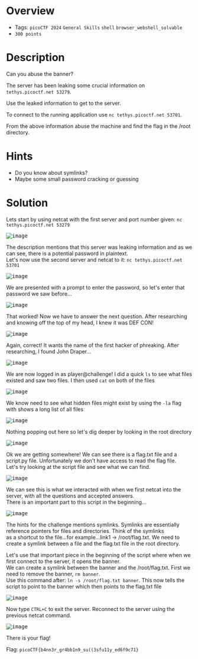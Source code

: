 # Overview
- Tags: `picoCTF 2024` `General Skills` `shell` `browser_webshell_solvable`
- `300 points`

# Description
Can you abuse the banner?

The server has been leaking some crucial information on `tethys.picoctf.net 53279`. 

Use the leaked information to get to the server. 

To connect to the running application use `nc tethys.picoctf.net 53701`.   

From the above information abuse the machine and find the flag in the /root directory.

# Hints
* Do you know about symlinks?
* Maybe some small password cracking or guessing

# Solution
Lets start by using netcat with the first server and port number given: `nc tethys.picoctf.net 53279`

<kbd>![image](https://github.com/Bsnookie9/picoCTF-2024-WriteUps/assets/106827110/5e322181-84c2-4942-8999-92f12ee96622)</kbd>

The description mentions that this server was leaking information and as we can see, there is a potential password in plaintext.  
Let's now use the second server and netcat to it: `nc tethys.picoctf.net 53701`

<kbd>![image](https://github.com/Bsnookie9/picoCTF-2024-WriteUps/assets/106827110/ec70d658-26ca-43a8-9e01-2bcfd127d918)</kbd>

We are presented with a prompt to enter the password, so let's enter that password we saw before...

<kbd>![image](https://github.com/Bsnookie9/picoCTF-2024-WriteUps/assets/106827110/d0ec5b90-0f13-4133-a8b8-6f0463a0dd67)</kbd>

That worked! Now we have to answer the next question. After researching and knowing off the top of my head, I knew it was DEF CON!

<kbd>![image](https://github.com/Bsnookie9/picoCTF-2024-WriteUps/assets/106827110/25f6fe30-db34-47ed-85f2-7df980980144)</kbd>

Again, correct! It wants the name of the first hacker of phreaking. After researching, I found John Draper...

<kbd>![image](https://github.com/Bsnookie9/picoCTF-2024-WriteUps/assets/106827110/6fb1cdfc-8ca5-4244-964b-9292c3a7cbdd)</kbd>

We are now logged in as player@challenge! I did a quick `ls` to see what files existed and saw two files. I then used `cat` on both of the files

<kbd>![image](https://github.com/Bsnookie9/picoCTF-2024-WriteUps/assets/106827110/47f3150a-4583-4f86-b66c-c3f31d669bb0)</kbd>

We know need to see what hidden files might exist by using the `-la` flag with shows a long list of all files

<kbd>![image](https://github.com/Bsnookie9/picoCTF-2024-WriteUps/assets/106827110/1b3d326a-8cb5-4da1-8d47-3d88ccf5223a)</kbd>

Nothing popping out here so let's dig deeper by looking in the root directory

<kbd>![image](https://github.com/Bsnookie9/picoCTF-2024-WriteUps/assets/106827110/271a89ac-e5f6-4dd5-9bab-3b6be3a49e99)</kbd>

Ok we are getting somewhere! We can see there is a flag.txt file and a script.py file. Unfortunately we don't have access to read the flag file.  
Let's try looking at the script file and see what we can find.

<kbd>![image](https://github.com/Bsnookie9/picoCTF-2024-WriteUps/assets/106827110/34fcd1c1-ba5b-4201-bf25-afdbe94cd778)</kbd>

We can see this is what we interacted with when we first netcat into the server, with all the questions and accepted answers.  
There is an important part to this script in the beginning...

<kbd>![image](https://github.com/Bsnookie9/picoCTF-2024-WriteUps/assets/106827110/575a2717-c831-4560-9086-9397f97397b0)</kbd>

The hints for the challenge mentions symlinks. Symlinks are essentially reference pointers for files and directories. Think of the symlinks   
as a shortcut to the file...for example...link1 -> /root/flag.txt. We need to create a symlink between a file and the flag.txt file in the root directory.

Let's use that important piece in the beginning of the script where when we first connect to the server, it opens the banner.  
We can create a symlink between the banner and the /root/flag.txt. First we need to remove the banner, `rm banner`.   
Use this command after: `ln -s /root/flag.txt banner`. This now tells the script to point to the banner which then points to the flag.txt file

<kbd>![image](https://github.com/Bsnookie9/picoCTF-2024-WriteUps/assets/106827110/d16b3271-5d3b-4607-9a41-4221e32e4209)</kbd>

Now type `CTRL+C` to exit the server. Reconnect to the server using the previous netcat command.

<kbd>![image](https://github.com/Bsnookie9/picoCTF-2024-WriteUps/assets/106827110/76cf9c5b-502e-4938-83b5-44758a4dc53a)</kbd>

There is your flag!

Flag: `picoCTF{b4nn3r_gr4bb1n9_su((3sfu11y_ed6f9c71}`
